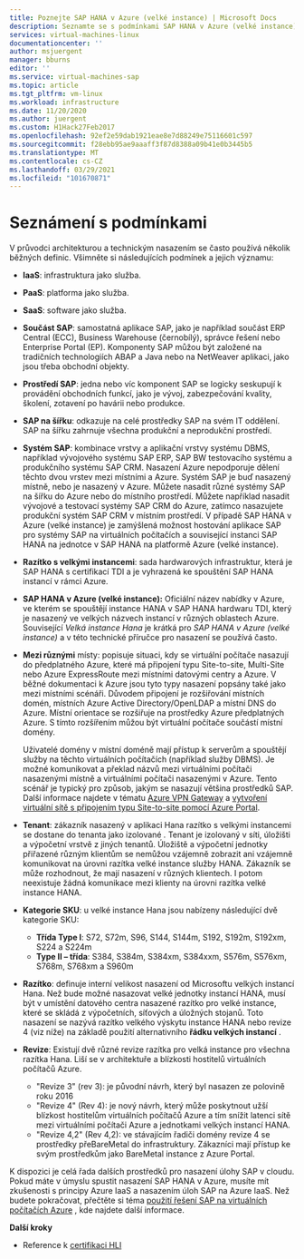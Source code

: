 ```yaml
---
title: Poznejte SAP HANA v Azure (velké instance) | Microsoft Docs
description: Seznamte se s podmínkami SAP HANA v Azure (velké instance).
services: virtual-machines-linux
documentationcenter: ''
author: msjuergent
manager: bburns
editor: ''
ms.service: virtual-machines-sap
ms.topic: article
ms.tgt_pltfrm: vm-linux
ms.workload: infrastructure
ms.date: 11/20/2020
ms.author: juergent
ms.custom: H1Hack27Feb2017
ms.openlocfilehash: 92ef2e59dab1921eae8e7d88249e75116601c597
ms.sourcegitcommit: f28ebb95ae9aaaff3f87d8388a09b41e0b3445b5
ms.translationtype: MT
ms.contentlocale: cs-CZ
ms.lasthandoff: 03/29/2021
ms.locfileid: "101670871"
---
```

# <a name="know-the-terms"></a>Seznámení s podmínkami

V průvodci architekturou a technickým nasazením se často používá několik běžných definic. Všimněte si následujících podmínek a jejich významu:

- **IaaS**: infrastruktura jako služba.
- **PaaS**: platforma jako služba.
- **SaaS**: software jako služba.
- **Součást SAP**: samostatná aplikace SAP, jako je například součást ERP Central (ECC), Business Warehouse (černobílý), správce řešení nebo Enterprise Portal (EP). Komponenty SAP můžou být založené na tradičních technologiích ABAP a Java nebo na NetWeaver aplikaci, jako jsou třeba obchodní objekty.
- **Prostředí SAP**: jedna nebo víc komponent SAP se logicky seskupují k provádění obchodních funkcí, jako je vývoj, zabezpečování kvality, školení, zotavení po havárii nebo produkce.
- **SAP na šířku**: odkazuje na celé prostředky SAP na svém IT oddělení. SAP na šířku zahrnuje všechna produkční a neprodukční prostředí.
- **Systém SAP**: kombinace vrstvy a aplikační vrstvy systému DBMS, například vývojového systému SAP ERP, SAP BW testovacího systému a produkčního systému SAP CRM. Nasazení Azure nepodporuje dělení těchto dvou vrstev mezi místními a Azure. Systém SAP je buď nasazený místně, nebo je nasazený v Azure. Můžete nasadit různé systémy SAP na šířku do Azure nebo do místního prostředí. Můžete například nasadit vývojové a testovací systémy SAP CRM do Azure, zatímco nasazujete produkční systém SAP CRM v místním prostředí. V případě SAP HANA v Azure (velké instance) je zamýšlená možnost hostování aplikace SAP pro systémy SAP na virtuálních počítačích a související instanci SAP HANA na jednotce v SAP HANA na platformě Azure (velké instance).
- **Razítko s velkými instancemi**: sada hardwarových infrastruktur, která je SAP HANA s certifikací TDI a je vyhrazená ke spouštění SAP HANA instancí v rámci Azure.
- **SAP HANA v Azure (velké instance):** Oficiální název nabídky v Azure, ve kterém se spouštějí instance HANA v SAP HANA hardwaru TDI, který je nasazený ve velkých názvech instancí v různých oblastech Azure. Související *Velká instance Hana* je krátká pro *SAP HANA v Azure (velké instance)* a v této technické příručce pro nasazení se používá často.
- **Mezi různými** místy: popisuje situaci, kdy se virtuální počítače nasazují do předplatného Azure, které má připojení typu Site-to-site, Multi-Site nebo Azure ExpressRoute mezi místními datovými centry a Azure. V běžné dokumentaci k Azure jsou tyto typy nasazení popsány také jako mezi místními scénáři. Důvodem připojení je rozšiřování místních domén, místních Azure Active Directory/OpenLDAP a místní DNS do Azure. Místní orientace se rozšiřuje na prostředky Azure předplatných Azure. S tímto rozšířením můžou být virtuální počítače součástí místní domény. 

   Uživatelé domény v místní doméně mají přístup k serverům a spouštějí služby na těchto virtuálních počítačích (například služby DBMS). Je možné komunikovat a překlad názvů mezi virtuálními počítači nasazenými místně a virtuálními počítači nasazenými v Azure. Tento scénář je typický pro způsob, jakým se nasazují většina prostředků SAP. Další informace najdete v tématu [Azure VPN Gateway](../../../vpn-gateway/vpn-gateway-about-vpngateways.md) a [vytvoření virtuální sítě s připojením typu Site-to-site pomocí Azure Portal](../../../vpn-gateway/tutorial-site-to-site-portal.md).
- **Tenant**: zákazník nasazený v aplikaci Hana razítko s velkými instancemi se dostane do tenanta jako izolované *.* Tenant je izolovaný v síti, úložišti a výpočetní vrstvě z jiných tenantů. Úložiště a výpočetní jednotky přiřazené různým klientům se nemůžou vzájemně zobrazit ani vzájemně komunikovat na úrovni razítka velké instance služby HANA. Zákazník se může rozhodnout, že mají nasazení v různých klientech. I potom neexistuje žádná komunikace mezi klienty na úrovni razítka velké instance HANA.
- **Kategorie SKU**: u velké instance Hana jsou nabízeny následující dvě kategorie SKU:
    - **Třída Type I**: S72, S72m, S96, S144, S144m, S192, S192m, S192xm, S224 a S224m
    - **Type II – třída**: S384, S384m, S384xm, S384xxm, S576m, S576xm, S768m, S768xm a S960m
- **Razítko**: definuje interní velikost nasazení od Microsoftu velkých instancí Hana. Než bude možné nasazovat velké jednotky instancí HANA, musí být v umístění datového centra nasazené razítko pro velké instance, které se skládá z výpočetních, síťových a úložných stojanů. Toto nasazení se nazývá razítko velkého výskytu instance HANA nebo revize 4 (viz níže) na základě použití alternativního **řádku velkých instancí** .
- **Revize**: Existují dvě různé revize razítka pro velká instance pro všechna razítka Hana. Liší se v architektuře a blízkosti hostitelů virtuálních počítačů Azure.
    - "Revize 3" (rev 3): je původní návrh, který byl nasazen ze polovině roku 2016
    - "Revize 4" (Rev 4): je nový návrh, který může poskytnout užší blízkost hostitelům virtuálních počítačů Azure a tím snížit latenci sítě mezi virtuálními počítači Azure a jednotkami velkých instancí HANA. 
    - "Revize 4,2" (Rev 4,2): ve stávajícím řadiči domény revize 4 se prostředky přeBareMetal do infrastruktury.  Zákazníci mají přístup ke svým prostředkům jako BareMetal instance z Azure Portal. 

K dispozici je celá řada dalších prostředků pro nasazení úlohy SAP v cloudu. Pokud máte v úmyslu spustit nasazení SAP HANA v Azure, musíte mít zkušenosti s principy Azure IaaS a nasazením úloh SAP na Azure IaaS. Než budete pokračovat, přečtěte si téma [použití řešení SAP na virtuálních počítačích Azure](get-started.md) , kde najdete další informace. 

**Další kroky**
- Reference k [certifikaci HLI](hana-certification.md)